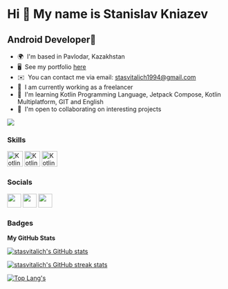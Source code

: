 Hi 👋 My name is Stanislav Kniazev
============================

Android Developer📱
---------------------------------------------------


*   🌍  I'm based in Pavlodar, Kazakhstan
*   🖥️  See my portfolio [here](https://github.com/stasvitalich?tab=repositories)
*   ✉️  You can contact me via email: stasvitalich1994@gmail.com
*   🚀  I am currently working as a freelancer
*   🧠  I'm learning Kotlin Programming Language, Jetpack Compose, Kotlin Multiplatform, GIT and English
*   🤝  I'm open to collaborating on interesting projects


<a href="https://www.github.com/stasvitalich" target="_blank" rel="noreferrer"><img src="https://img.shields.io/github/followers/stasvitalich?logo=github&style=for-the-badge&color=ef4444&labelColor=181824" /></a>
### Skills

<p align="left">
                                <a /></p>
                                <a href="https://kotlinlang.org/" target="_blank" rel="noreferrer"><img src="https://raw.githubusercontent.com/danielcranney/readme-generator/main/public/icons/skills/kotlin-colored.svg" width="36" height="36" alt="Kotlin" /></a>
                                <a href="https://git-scm.com/" target="_blank" rel="noreferrer"><img src="https://3.bp.blogspot.com/-xhNpNJJyQhk/XIe4GY78RQI/AAAAAAAAItc/ouueFUj2Hqo5dntmnKqEaBJR4KQ4Q2K3ACK4BGAYYCw/s1600/logo%2Bgit%2Bicon.png" width="36" height="36" alt="Kotlin" /></a>
                                <a href="https://developer.android.com/studio" target="_blank" rel="noreferrer"><img src="https://static-00.iconduck.com/assets.00/android-studio-icon-486x512-zp9um7zl.png" width="36" height="36" alt="Kotlin" /></a>
                                
                    

### Socials


<p align="left">


<p align="left"> <a href="https://twitter.com/Stasvitalich" target="_blank" rel="noreferrer"><img src="https://raw.githubusercontent.com/danielcranney/readme-generator/main/public/icons/socials/twitter.svg" width="32" height="32" /></a> <a href="https://www.instagram.com/stasvitalich/" target="_blank" rel="noreferrer"><img src="https://raw.githubusercontent.com/danielcranney/readme-generator/main/public/icons/socials/instagram.svg" width="32" height="32" /></a>
<a href="https://www.linkedin.com/in/stanislav-kniazev-developer/" target="_blank" rel="noreferrer"><img src="https://cdn.pixabay.com/photo/2017/08/23/22/59/linked-in-2674741_1280.png" width="32" height="32" /></a></p></p>

### Badges

<b>My GitHub Stats</b>

<a href="https://www.github.com/stasvitalich"><img src="https://new-stats-g2ag.vercel.app/api?username=stasvitalich&show_icons=true&hide=&count_private=true&title_color=ef4444&text_color=ffffff&icon_color=ef4444&bg_color=181824&hide_border=true" alt="stasvitalich's GitHub stats" /></a>

<a href="https://www.github.com/stasvitalich"><img src="https://github-readme-streak-stats.herokuapp.com/? user=stasvitalich&stroke=ffffff&background=181824&ring=ef4444&fire=ef4444&currStreakNum=ffffff&currStreakLabel=ef4444&sideNums=ffffff&sideLabels=ffffff&dates=ffffff&hide_border=true" alt="stasvitalich's GitHub streak stats" /></a>



[![Top Lang's](https://new-stats-g2ag.vercel.app/api/top-langs/?username=stasvitalich&theme=codeSTACKr&show_icons=true&layout=compact&token=${process.env.PAT_1})](https://github.com/stasvitalich)



<!---
stasvitalich/stasvitalich is a ✨ special ✨ repository because its `README.md` (this file) appears on your GitHub profile.
You can click the Preview link to take a look at your changes.
--->
